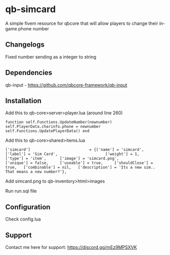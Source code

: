 # qb-simcard
A simple fivem resource for qbcore that will allow players to change their in-game phone number
## Changelogs

Fixed number sending as a integer to string

## Dependencies

qb-input - https://github.com/qbcore-framework/qb-input

## Installation

Add this to qb-core>server>player.lua (around line 260)

`
function self.Functions.UpdateNumber(newnumber)
        self.PlayerData.charinfo.phone = newnumber
        self.Functions.UpdatePlayerData()
    end
`

Add this to qb-core>shared>items.lua

`
['simcard'] 				 		 = {['name'] = 'simcard', 			    		['label'] = 'Sim Card', 					['weight'] = 1, 	['type'] = 'item', 		['image'] = 'simcard.png', 				['unique'] = false, 	['useable'] = true, 	['shouldClose'] = true,   ['combinable'] = nil,   ['description'] = 'Its a new sim.. That means a new number?'},
`

Add simcard.png to qb-inventory>html>images


Run run.sql file

## Configuration

Check config.lua

## Support

Contact me here for support: https://discord.gg/mEz9MPSXVK
